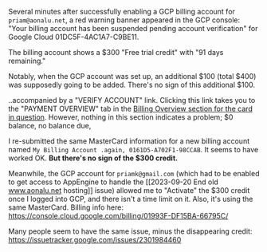 Several minutes after successfully enabling a GCP billing account for `priam@aonalu.net`, a red warning banner appeared in the GCP console: "Your billing account has been suspended pending account verification" for Google Cloud 01DC5F-4AC1A7-C9BE11.

The billing account shows a $300 "Free trial credit" with "91 days remaining."

Notably, when the GCP account was set up, an additional $100 (total $400) was supposedly going to be added. There's no sign of this additional $100.

..accompanied by a "VERIFY ACCOUNT" link. Clicking this link takes you to the "PAYMENT OVERVIEW" tab in the [Billing Overview section for the card in question](https://console.cloud.google.com/billing/01DC5F-4AC1A7-C9BE11/payment). However, nothing in this section indicates a problem; $0 balance, no balance due, 

I re-submitted the same MasterCard information for a new billing account named `My Billing Account .again, 0161D5-A702F1-98CCAB`. It seems to have worked OK. **But there's no sign of the $300 credit.**

Meanwhile, the GCP account for `priamk@gmail.com` (which had to be enabled to get access to AppEngine to handle the [[2023-09-20 End old www.aonalu.net hosting]] issue) allowed me to "Activate" the $300 credit once I logged into GCP, and there isn't a time limit on it. Also, it's using the same MasterCard. Billing info here: https://console.cloud.google.com/billing/01993F-DF15BA-66795C/

Many people seem to have the same issue, minus the disappearing credit: https://issuetracker.google.com/issues/2301984460